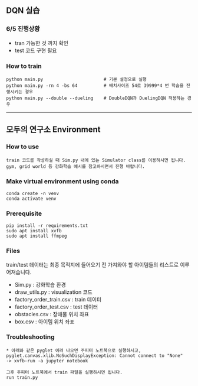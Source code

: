 ## DQN 실습

### 6/5 진행상황
 - tran 가능한 것 까지 확인
 - test 코드 구현 필요


### **How to train**
    python main.py                       # 기본 설정으로 실행
    python main.py -rn 4 -bs 64          # 배치사이즈 54로 39999*4 번 학습을 진행시키는 경우
    python main.py --double --dueling    # DoubleDQN과 DuelingDQN 적용하는 경우

---


## 모두의 연구소 Environment

### **How to use**
    train 코드를 작성하실 때 Sim.py 내에 있는 Simulator class를 이용하시면 됩니다.
    gym, grid world 등 강화학습 예시를 참고하시면서 진행 바랍니다.

### **Make virtual environment using conda**
    
    conda create -n venv
    conda activate venv

### **Prerequisite**
    
    pip install -r requirements.txt
    sudo apt install xvfb
    sudo apt install ffmpeg

### **Files**
train/test 데이터는 최종 목적지에 들어오기 전 가져와야 할 아이템들의 리스트로 이루어져습니다.

- Sim.py : 강화학습 환경
- draw_utils.py : visualization 코드
- factory_order_train.csv : train 데이터
- factory_order_test.csv  : test 데이터
- obstacles.csv : 장애물 위치 좌표
- box.csv : 아이템 위치 좌표


### **Troubleshooting**
    
    * 아래와 같은 pyglet 에러 나오면 주피터 노트북으로 실행하시고,
    pyglet.canvas.xlib.NoSuchDisplayException: Cannot connect to "None"
    -> xvfb-run -a jupyter notebook

    그후 주피터 노트북에서 train 파일을 실행하시면 됩니다.
    run train.py
